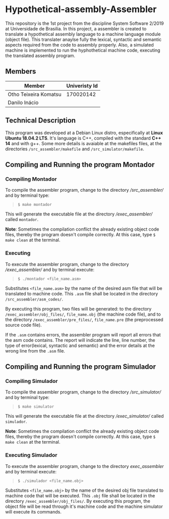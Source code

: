 # Hypothetical-assembly-Assembler

This repository is the 1st project from the discipline System Software 2/2019 at Universidade de Brasilia. In this project, a assembler is created to translate a hypothetical assembly language to a machine language module (object file). This translater anaylse fully the lexical, syntactic and semantic aspects required from the code to assembly properly. Also, a simulated machine is implemented to run the hyphothetical machine code, executing the translated assembly program.

## Members

Member                | Univeristy Id
----------------------|------------------
Otho Teixeira Komatsu | 170020142
Danilo Inácio         | 

## Technical Description

This program was developed at a Debian Linux distro, especifically at **Linux Ubuntu 18.04.2 LTS**. It's language is C++, compiled with the standard **C++ 14** and with g++. Some more details is avaiable at the makefiles
files, at the directories ```/src_assembler/makefile``` and ```/src_simulator/makefile```.

## Compiling and Running the program Montador

### Compiling Montador

To compile the assembler program, change to the directory */src_assembler/* and by terminal type:

> ```$ make montador```

This will generate the executable file at the directory */exec_assembler/* called ```montador```.

**Note**: Sometimes the compilation conflict the already existing object code files,
 thereby the program doesn't compile correctly. At this case, type ```$ make clean```
 at the terminal.

### Executing

To execute the assembler program, change to the directory */exec_assembler/* and by terminal execute:

> ```$ ./montador <file_name.asm>```

Substitutes ```<file_name.asm>``` by the name of the desired asm file that will be translated to machine code. This ```.asm``` file shall be located in the directory ```/src_assembler/asm_codes/```.

By executing this program, two files will be generated: to the directory ```/exec_assembler/obj_files/```, ```file_name.obj``` (the machine code file), and to the directory ```/exec_assembler/pre_files/```, ```file_name.pre``` (the preprocessed source code file).

If the ```.asm``` contains errors, the assembler program will report all errors that the asm code contains.
The report will indicate the line, line number, the type of error(lexical, syntactic and semantic) and the error details at the wrong line from the ```.asm``` file.

## Compiling and Running the program Simulador

### Compiling Simulador

To compile the assembler program, change to the directory */src_simulator/* and by terminal type:

> ```$ make simulator```

This will generate the executable file at the directory */exec_simulator/*  called ```simulador```.

**Note**: Sometimes the compilation conflict the already existing object code files,
 thereby the program doesn't compile correctly. At this case, type ```$ make clean```
 at the terminal.

### Executing Simulador

To execute the assembler program, change to the directory *exec_assembler* and by terminal execute:

> ```$ ./simulador <file_name.obj>```

Substitutes ```<file_name.obj>``` by the name of the desired obj file translated to machine code that will be executed. This ```.obj``` file shall be located in the directory ```/exec_assembler/obj_files/```.
By executing this program, the object file will be read through it's machine code and the machine simulator will execute its commands.
